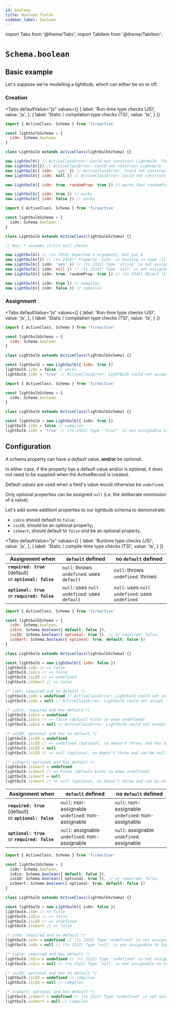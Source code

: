 ```yaml
---
id: boolean
title: Boolean fields
sidebar_label: boolean
---
```


import Tabs from '@theme/Tabs';
import TabItem from '@theme/TabItem';

# `Schema.boolean`

## Basic example
Let's suppose we're modelling a lightbulb, which can either be on or off.

### Creation
<Tabs
  defaultValue="js"
  values={[
    { label: 'Run-time type checks (JS)', value: 'js', },
    { label: 'Static / compilation type checks (TS)', value: 'ts', }
  ]}
>
<TabItem value='js'>

```js
import { ActiveClass, Schema } from 'fireactive'

const lightbulbSchema = {
  isOn: Schema.boolean
}

class Lightbulb extends ActiveClass(lightbulbSchema) {}

new Lightbulb() // ActiveClassError: Could not construct Lightbulb. The required property 'isOn' is missing
new Lightbulb({}) // ActiveClassError: Could not construct Lightbulb. The required property 'isOn' is missing
new Lightbulb({ isOn: 'yes' }) // ActiveClassError: Could not construct Lightbulb. The property 'isOn' is of the wrong type
new Lightbulb({ isOn: null }) // ActiveClassError: Could not construct Lightbulb. The property 'isOn' is of the wrong type

new Lightbulb({ isOn: true, randomProp: true }) // works (but randomProp gets ignored as it is not on the schema)

new Lightbulb({ isOn: true }) // works
new Lightbulb({ isOn: false }) // works
```

</TabItem>
<TabItem value='ts'>

```ts
import { ActiveClass, Schema } from 'fireactive'

const lightbulbSchema = {
  isOn: Schema.boolean
}

class Lightbulb extends ActiveClass(lightbulbSchema) {}

// Key: * assumes strict null checks

new Lightbulb() // (ts 2554) Expected 1 arguments, but got 0
new Lightbulb({}) // (ts 2354)* Property 'isOn' is missing in type '{}' but required in...
new Lightbulb({ isOn: 'yes' }) // (ts 2322) Type 'string' is not assignable to type 'boolean'
new Lightbulb({ isOn: null }) // (ts 2322)* Type 'null' is not assignable to type 'boolean'
new Lightbulb({ isOn: true, randomProp: true }) // (ts 2345) Object literal may only specify known properties, and 'randomProp' does not exist in type...

new Lightbulb({ isOn: true }) // compiles
new Lightbulb({ isOn: false }) // compiles
```

</TabItem>
</Tabs>

### Assignment
<Tabs
  defaultValue="js"
  values={[
    { label: 'Run-time type checks (JS)', value: 'js', },
    { label: 'Static / compilation type checks (TS)', value: 'ts', }
  ]}
>
<TabItem value='js'>

```js
import { ActiveClass, Schema } from 'fireactive'

const lightbulbSchema = {
  isOn: Schema.boolean
}

class Lightbulb extends ActiveClass(lightbulbSchema) {}

const lightbulb = new Lightbulb({ isOn: true })
lightbulb.isOn = false // works
lightbulb.isOn = 'true' // ActiveClassError: Lightbulb could not accept the value "true" (string) at path 'isOn'. The property 'isOn' is of the wrong type
```

</TabItem>
<TabItem value='ts'>

```ts
import { ActiveClass, Schema } from 'fireactive'

const lightbulbSchema = {
  isOn: Schema.boolean
}

class Lightbulb extends ActiveClass(lightbulbSchema) {}

const lightbulb = new Lightbulb({ isOn: true })
lightbulb.isOn = false // compiles
lightbulb.isOn = 'true' // (ts 2322) Type '"true"' is not assignable to type 'boolean'
```

</TabItem>
</Tabs>

## Configuration
A schema property can have a *default* value, **and/or** be *optional*.

In either case, if the property has a default value and/or is optional, it does not need to be supplied when the ActiveRecord is created.

Default values are used when a field's value would otherwise be `undefined`.

Only optional properties can be assigned `null` (i.e. the deliberate ommission of a value).

Let's add some additionl properties to our lightbulb schema to demonstrate:
* `isEco` should default to `false`;
* `isLED`, should be an optional property;
* `isSmart`, should default to `false` *and* be an optional property.

<Tabs
  defaultValue="js"
  values={[
    { label: 'Runtime type checks (JS)', value: 'js', },
    { label: 'Static / compile-time type checks (TS)', value: 'ts', }
  ]}
>
<TabItem value='js'>

| Assignment when | `default` defined | no `default` defined |
|---|---|---|
| **`required: true`** (default) <br/> or **`optional: false`** | `null`: throws <br/> `undefined`: uses `default` | `null`: throws <br/> `undefined`: throws |
| **`optional: true`** <br/> or **`required: false`** | `null`: uses `null` <br/> `undefined`: uses `default` | `null`: uses `null` <br /> `undefined`: uses `undefined` |

```js
import { ActiveClass, Schema } from 'fireactive'

const lightbulbSchema = {
  isOn: Schema.boolean,
  isEco: Schema.boolean({ default: false }),
  isLED: Schema.boolean({ optional: true }), // or required: false,
  isSmart: Schema.boolean({ optional: true, default: false })
}

class Lightbulb extends ActiveClass(lightbulbSchema) {}

const lightbulb = new Lightbulb({ isOn: false })
lightbulb.isOn // => false
lightbulb.isEco // => false
lightbulb.isLED // => undefined
lightbulb.isSmart // => false

/* isOn: required and no default */
lightbulb.isOn = undefined // ActiveClassError: Lightbulb could not accept the value undefined (undefined) at path 'isOn'. The required property 'isOn' is missing
lightbulb.isOn = null // ActiveClassError: Lightbulb could not accept the value null (object) at path 'isOn'. The property 'isOn' is of the wrong type

/* isEco: required and has default */
lightbulb.isEco = undefined
lightbulb.isEco // => false (default kicks in when undefined)
lightbulb.isEco = null // ActiveClassError: Lightbulb could not accept the value null (object) at path 'isEco'. The property 'isEco' is of the wrong type

/* isLED: optional and has no default */
lightbulb.isLED = undefined
lightbulb.isLED // => undefined (optional, so doesn't throw, and has no default to kick in)
lightbulb.isLED = null
lightbulb.isLED // => null (optional, so doesn't throw and can be null)

/* isSmart: optional and has default */
lightbulb.isSmart = undefined
lightbulb.isSmart // => false (default kicks in when undefined)
lightbulb.isSmart = null
lightbulb.isSmart // => null (optional, so doesn't throw and can be null)
```

</TabItem>
<TabItem value='ts'>

| Assignment when | `default` defined | no `default` defined |
|---|---|---|
| **`required: true`** (default) <br/> or **`optional: false`** | `null`: non-assignable <br/> `undefined`: non-assignable | `null`: non-assignable <br/> `undefined`: non-assignable |
| **`optional: true`** <br/> or **`required: false`** | `null`: assignable <br/> `undefined`: non-assignable | `null`: assignable <br /> `undefined`: assignable |

```ts
import { ActiveClass, Schema } from 'fireactive'

const lightbulbSchema = {
  isOn: Schema.boolean,
  isEco: Schema.boolean({ default: false }),
  isLED: Schema.boolean({ optional: true }), // or required: false,
  isSmart: Schema.boolean({ optional: true, default: false })
}

class Lightbulb extends ActiveClass(lightbulbSchema) {}

const lightbulb = new Lightbulb({ isOn: false })
lightbulb.isOn // => false
lightbulb.isEco // => false
lightbulb.isLED // => undefined
lightbulb.isSmart // => false

/* isOn: required and no default */
lightbulb.isOn = undefined // (ts 2322) Type 'undefined' is not assignable to type 'boolean'
lightbulb.isOn = null // (ts 2322) Type 'null' is not assignable to type 'boolean'

/* isEco: required and has default */
lightbulb.isEco = undefined // (ts 2322) Type 'undefined' is not assignable to type 'boolean'
lightbulb.isEco = null // (ts 2322) Type 'null' is not assignable to type 'boolean'

/* isLED: optional and has no default */
lightbulb.isLED = undefined // compiles
lightbulb.isLED = null // compiles

/* isSmart: optional and has default */
lightbulb.isSmart = undefined // (ts 2322) Type 'undefined' is not assignable to type 'boolean | null'
lightbulb.isSmart = null // compiles
```

</TabItem>
</Tabs>